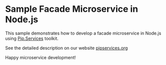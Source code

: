 # Sample Facade Microservice in Node.js

This sample demonstrates how to develop a facade microservice in Node.js using [Pip.Services](http://github.com/pip-services/pip-services) toolkit.

See the detailed description on our website [pipservices.org](http://pipservices.org)

Happy microservice development!
